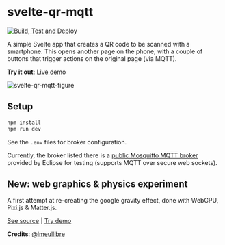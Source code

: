 # svelte-qr-mqtt

[![Build, Test and Deploy](https://github.com/MutilatedPeripherals/svelte-qr-mqtt/actions/workflows/CI.yml/badge.svg)](https://github.com/MutilatedPeripherals/svelte-qr-mqtt/actions/workflows/CI.yml)

A simple Svelte app that creates a QR code to be scanned with a smartphone. This opens another page on the phone, with a
couple of buttons that trigger actions on the original page (via MQTT).

**Try it out**: [Live demo](https://linomp.github.io/svelte-qr-mqtt/)

![svelte-qr-mqtt-figure](https://user-images.githubusercontent.com/40581019/230787244-8dfb7e78-9d0b-4573-8cd4-3594cccbbe26.png)

## Setup
```bash
npm install
npm run dev
```

See the `.env` files for broker configuration.

Currently, the broker listed there is a [public Mosquitto MQTT broker](https://test.mosquitto.org/) provided by Eclipse
for testing (supports MQTT over secure web sockets).

## New: web graphics & physics experiment
A first attempt at re-creating the google gravity effect, done with WebGPU, Pixi.js & Matter.js.

[See source](https://github.com/linomp/svelte-qr-mqtt/blob/main/src/components/CanvasTest.svelte) | [Try demo](https://linomp.github.io/svelte-qr-mqtt/#/canvas-test)

**Credits**: [@lmeullibre](https://github.com/lmeullibre)
